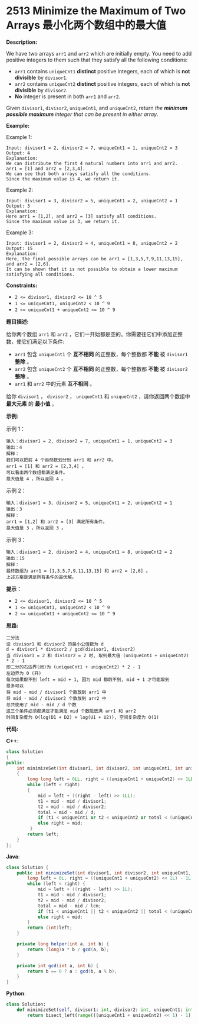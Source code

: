 # 2513 Minimize the Maximum of Two Arrays 最小化两个数组中的最大值

__Description:__

We have two arrays `arr1` and `arr2` which are initially empty. You need to add positive integers to them such that they satisfy all the following conditions:

- `arr1` contains `uniqueCnt1` __distinct__ positive integers, each of which is __not divisible__ by `divisor1`.
- `arr2` contains `uniqueCnt2` __distinct__ positive integers, each of which is __not divisible__ by `divisor2`.
- __No__ integer is present in both `arr1` and `arr2`.

Given `divisor1`, `divisor2`, `uniqueCnt1`, and `uniqueCnt2`, return _the __minimum possible maximum__ integer that can be present in either array_.

__Example:__

Example 1:

```text
Input: divisor1 = 2, divisor2 = 7, uniqueCnt1 = 1, uniqueCnt2 = 3
Output: 4
Explanation: 
We can distribute the first 4 natural numbers into arr1 and arr2.
arr1 = [1] and arr2 = [2,3,4].
We can see that both arrays satisfy all the conditions.
Since the maximum value is 4, we return it.
```

Example 2:

```text
Input: divisor1 = 3, divisor2 = 5, uniqueCnt1 = 2, uniqueCnt2 = 1
Output: 3
Explanation: 
Here arr1 = [1,2], and arr2 = [3] satisfy all conditions.
Since the maximum value is 3, we return it.
```

Example 3:

```text
Input: divisor1 = 2, divisor2 = 4, uniqueCnt1 = 8, uniqueCnt2 = 2
Output: 15
Explanation: 
Here, the final possible arrays can be arr1 = [1,3,5,7,9,11,13,15], and arr2 = [2,6].
It can be shown that it is not possible to obtain a lower maximum satisfying all conditions.
```

__Constraints:__

- `2 <= divisor1, divisor2 <= 10 ^ 5`
- `1 <= uniqueCnt1, uniqueCnt2 < 10 ^ 9`
- `2 <= uniqueCnt1 + uniqueCnt2 <= 10 ^ 9`

__题目描述:__

给你两个数组 `arr1` 和 `arr2` ，它们一开始都是空的。你需要往它们中添加正整数，使它们满足以下条件:

- `arr1` 包含 `uniqueCnt1` 个 __互不相同__ 的正整数，每个整数都 __不能__ 被 `divisor1` __整除__ 。
- `arr2` 包含 `uniqueCnt2` 个 __互不相同__ 的正整数，每个整数都 __不能__ 被 `divisor2` __整除__ 。
- `arr1` 和 `arr2` 中的元素 __互不相同__ 。

给你 `divisor1` ， `divisor2` ， `uniqueCnt1` 和 `uniqueCnt2` ，请你返回两个数组中 __最大元素__ 的 __最小值__ 。

__示例:__

示例 1：

```text
输入：divisor1 = 2, divisor2 = 7, uniqueCnt1 = 1, uniqueCnt2 = 3
输出：4
解释：
我们可以把前 4 个自然数划分到 arr1 和 arr2 中。
arr1 = [1] 和 arr2 = [2,3,4] 。
可以看出两个数组都满足条件。
最大值是 4 ，所以返回 4 。
```

示例 2：

```text
输入：divisor1 = 3, divisor2 = 5, uniqueCnt1 = 2, uniqueCnt2 = 1
输出：3
解释：
arr1 = [1,2] 和 arr2 = [3] 满足所有条件。
最大值是 3 ，所以返回 3 。
```

示例 3：

```text
输入：divisor1 = 2, divisor2 = 4, uniqueCnt1 = 8, uniqueCnt2 = 2
输出：15
解释：
最终数组为 arr1 = [1,3,5,7,9,11,13,15] 和 arr2 = [2,6] 。
上述方案是满足所有条件的最优解。
```

__提示：__

- `2 <= divisor1, divisor2 <= 10 ^ 5`
- `1 <= uniqueCnt1, uniqueCnt2 < 10 ^ 9`
- `2 <= uniqueCnt1 + uniqueCnt2 <= 10 ^ 9`

__思路:__

```text
二分法
设 divisor1 和 divisor2 的最小公倍数为 d
d = divisor1 * divisor2 / gcd(divisor1, divisor2)
当 divisor1 = 2 和 divisor2 = 2 时, 取到最大值 (uniqueCnt1 + uniqueCnt2) * 2 - 1
即二分的右边界(闭)为 (uniqueCnt1 + uniqueCnt2) * 2 - 1
左边界为 0 (开)
每次如果取不到 left = mid + 1, 因为 mid 都取不到, mid + 1 才可能取到
最多可以
将 mid - mid / divisor1 个数放到 arr1 中
将 mid - mid / divisor2 个数放到 arr2 中
总共使用了 mid - mid / d 个数
这三个条件必须都满足才能满足 mid 个数能放满 arr1 和 arr2
时间复杂度为 O(log(D1 + D2) + log(U1 + U2)), 空间复杂度为 O(1)
```

__代码:__

__C++__:

```C++
class Solution 
{
public:
    int minimizeSet(int divisor1, int divisor2, int uniqueCnt1, int uniqueCnt2) 
    {
        long long left = 0LL, right = ((uniqueCnt1 + uniqueCnt2) << 1LL) - 1LL, mid = 0LL, t1 = 0LL, t2 = 0LL, total = 0LL, d = lcm((long long)divisor1, (long long)divisor2);
        while (left < right) 
        {
            mid = left + ((right - left) >> 1LL);
            t1 = mid - mid / divisor1;
            t2 = mid - mid / divisor2;
            total = mid - mid / d;
            if (t1 < uniqueCnt1 or t2 < uniqueCnt2 or total < (uniqueCnt1 + uniqueCnt2)) left = mid + 1LL;
            else right = mid;
         }
        return left;
    }
};
```

__Java__:

```Java
class Solution {
    public int minimizeSet(int divisor1, int divisor2, int uniqueCnt1, int uniqueCnt2) {
        long left = 0L, right = ((uniqueCnt1 + uniqueCnt2) << 1L) - 1L, mid = 0L, t1 = 0L, t2 = 0L, total = 0L, lcm = helper(divisor1, divisor2);
        while (left < right) {
            mid = left + ((right - left) >> 1L);
            t1 = mid - mid / divisor1;
            t2 = mid - mid / divisor2;
            total = mid - mid / lcm;
            if (t1 < uniqueCnt1 || t2 < uniqueCnt2 || total < (uniqueCnt1 + uniqueCnt2)) left = mid + 1L;
            else right = mid;
        }
        return (int)left;
    }

    private long helper(int a, int b) {
        return (long)a * b / gcd(a, b);
    }

    private int gcd(int a, int b) {
        return b == 0 ? a : gcd(b, a % b);
    }
}
```

__Python__:

```Python
class Solution:
    def minimizeSet(self, divisor1: int, divisor2: int, uniqueCnt1: int, uniqueCnt2: int) -> int:
        return bisect_left(range(((uniqueCnt1 + uniqueCnt2) << 1) - 1), True, key=check) if (d := lcm(divisor1, divisor2)) and (check := lambda mid: (mid - mid // divisor1 - mid // divisor2 + mid // d) >= (max(uniqueCnt1 - mid // divisor2 + mid // d, 0) + max(uniqueCnt2 - mid // divisor1 + mid // d, 0))) else 0
```
